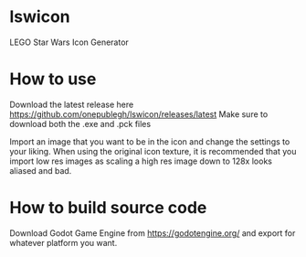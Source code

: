 # lswicon
LEGO Star Wars Icon Generator

# How to use
Download the latest release here https://github.com/onepublegh/lswicon/releases/latest
Make sure to download both the .exe and .pck files

Import an image that you want to be in the icon and change the settings to your liking.
When using the original icon texture, it is recommended that you import low res images
as scaling a high res image down to 128x looks aliased and bad.

# How to build source code
Download Godot Game Engine from https://godotengine.org/ and export for whatever platform you want.

